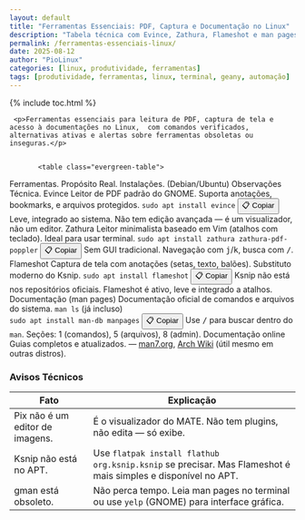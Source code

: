 ```yaml
---
layout: default
title: "Ferramentas Essenciais: PDF, Captura e Documentação no Linux"
description: "Tabela técnica com Evince, Zathura, Flameshot e man pages — comandos reais, alternativas ativas e avisos sobre ferramentas obsoletas."
permalink: /ferramentas-essenciais-linux/
date: 2025-08-12
author: "PioLinux"
categories: [linux, produtividade, ferramentas]
tags: [produtividade, ferramentas, linux, terminal, geany, automação]
---
```




{% include toc.html %}


<section class="post-content">
     
     <p>Ferramentas essenciais para leitura de PDF, captura de tela e acesso à documentações no Linux,  com comandos verificados, alternativas ativas e alertas sobre ferramentas obsoletas ou inseguras.</p>
     
            
           <table class="evergreen-table">
  <thead>
    <tr>
      <th>Ferramentas.</th>
      <th>Propósito Real.</th>
      <th>Instalações. (Debian/Ubuntu)</th>
      <th>Observações Técnica.</th>
    </tr>
  </thead>
  <tbody>
    <tr>
      <td data-label="Ferramenta">Evince</td>
      <td data-label="Propósito Real">Leitor de PDF padrão do GNOME. Suporta anotações, bookmarks, e arquivos protegidos.</td>
      <td data-label="Instalação (Debian/Ubuntu)">
        <code>sudo apt install evince</code>
        <button class="copy-btn" data-command="sudo apt install evince">📋 Copiar</button>
      </td>
      <td data-label="Observação Técnica">Leve, integrado ao sistema. Não tem edição avançada — é um visualizador, não um editor.</td>
    </tr>
    <tr>
      <td data-label="Ferramenta">Zathura</td>
      <td data-label="Propósito Real">Leitor minimalista baseado em Vim (atalhos com teclado). Ideal para usar terminal.</td>
      <td data-label="Instalação (Debian/Ubuntu)">
        <code>sudo apt install zathura zathura-pdf-poppler</code>
        <button class="copy-btn" data-command="sudo apt install zathura zathura-pdf-poppler">📋 Copiar</button>
      </td>
      <td data-label="Observação Técnica">Sem GUI tradicional. Navegação com <kbd>j</kbd>/<kbd>k</kbd>, busca com <kbd>/</kbd>.</td>
    </tr>
    <tr>
      <td data-label="Ferramenta">Flameshot</td>
      <td data-label="Propósito Real">Captura de tela com anotações (setas, texto, balões). Substituto moderno do Ksnip.</td>
      <td data-label="Instalação (Debian/Ubuntu)">
        <code>sudo apt install flameshot</code>
        <button class="copy-btn" data-command="sudo apt install flameshot">📋 Copiar</button>
      </td>
      <td data-label="Observação Técnica">Ksnip não está nos repositórios oficiais. Flameshot é ativo, leve e integrado a atalhos.</td>
    </tr>
    <tr>
      <td data-label="Ferramenta">Documentação (man pages)</td>
      <td data-label="Propósito Real">Documentação oficial de comandos e arquivos do sistema.</td>
      <td data-label="Instalação (Debian/Ubuntu)">
        <code>man ls</code> (já incluso)<br>
        <code>sudo apt install man-db manpages</code>
        <button class="copy-btn" data-command="sudo apt install man-db manpages">📋 Copiar</button>
      </td>
      <td data-label="Observação Técnica">Use <kbd>/</kbd> para buscar dentro do <code>man</code>. Seções: 1 (comandos), 5 (arquivos), 8 (admin).</td>
    </tr>
    <tr>
      <td data-label="Ferramenta">Documentação online</td>
      <td data-label="Propósito Real">Guias completos e atualizados.</td>
      <td data-label="Instalação (Debian/Ubuntu)">
        —
      </td>
      <td data-label="Observação Técnica"><a href="https://man7.org/linux/man-pages/" target="_blank">man7.org</a>, <a href="https://wiki.archlinux.org/" target="_blank">Arch Wiki</a> (útil mesmo em outras distros).</td>
    </tr>
  </tbody>
</table>

<h3 id="avisos">Avisos Técnicos</h3>
<table class="evergreen-table">
  <thead>
    <tr>
      <th>Fato</th>
      <th>Explicação</th>
    </tr>
  </thead>
  <tbody>
    <tr>
      <td data-label="Fato">Pix não é um editor de imagens.</td>
      <td data-label="Explicação">É o visualizador do MATE. Não tem plugins, não edita — só exibe.</td>
    </tr>
    <tr>
      <td data-label="Fato">Ksnip não está no APT.</td>
      <td data-label="Explicação">Use <code>flatpak install flathub org.ksnip.ksnip</code> se precisar. Mas Flameshot é mais simples e disponível no APT.</td>
    </tr>
    <tr>
      <td data-label="Fato">gman está obsoleto.</td>
      <td data-label="Explicação">Não perca tempo. Leia man pages no terminal ou use <code>yelp</code> (GNOME) para interface gráfica.</td>
    </tr>
  </tbody>
</table>

</section>
 

